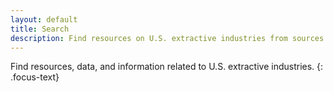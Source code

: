 ```yaml
---
layout: default
title: Search
description: Find resources on U.S. extractive industries from sources both inside and outside government.
---
```


Find resources, data, and information related to U.S. extractive industries.
{: .focus-text}
